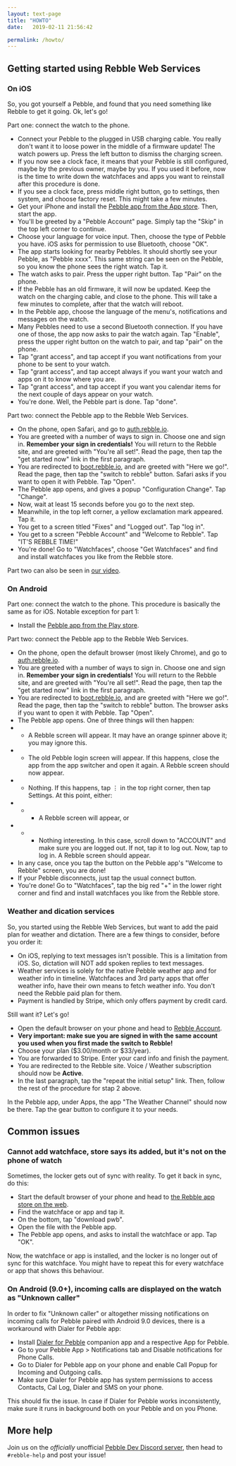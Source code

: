 ```yaml
---
layout: text-page
title: "HOWTO"
date:   2019-02-11 21:56:42

permalink: /howto/
---
```


## Getting started using Rebble Web Services

### On iOS

So, you got yourself a Pebble, and found that you need something like Rebble to get it going. Ok, let's go!

Part one: connect the watch to the phone.

* Connect your Pebble to the plugged in USB charging cable. You really don't want it to loose power in the middle of a firmware update! The watch powers up. Press the left button to dismiss the charging screen.
* If you now see a clock face, it means that your Pebble is still configured, maybe by the previous owner, maybe by you. If you used it before, now is the time to write down the watchfaces and apps you want to reinstall after this procedure is done.
* If you see a clock face, press middle right button, go to settings, then system, and choose factory reset. This might take a few minutes.
* Get your iPhone and install the [Pebble app from the App store](https://itunes.apple.com/en/app/pebble/id957997620?mt=8). Then, start the app.
* You'll be greeted by a "Pebble Account" page. Simply tap the "Skip" in the top left corner to continue.
* Choose your language for voice input. Then, choose the type of Pebble you have. iOS asks for permission to use Bluetooth, choose "OK".
* The app starts looking for nearby Pebbles. It should shortly see your Pebble, as "Pebble xxxx". This same string can be seen on the Pebble, so you know the phone sees the right watch. Tap it.
* The watch asks to pair. Press the upper right button. Tap "Pair" on the phone.
* If the Pebble has an old firmware, it will now be updated. Keep the watch on the charging cable, and close to the phone. This will take a few minutes to complete, after that the watch will reboot.
* In the Pebble app, choose the language of the menu's, notifications and messages on the watch.
* Many Pebbles need to use a second Bluetooth connection. If you have one of those, the app now asks to pair the watch again. Tap "Enable", press the upper right button on the watch to pair, and tap "pair" on the phone.
* Tap "grant access", and tap accept if you want notifications from your phone to be sent to your watch.
* Tap "grant access", and tap accept always if you want your watch and apps on it to know where you are.
* Tap "grant access", and tap accept if you want you calendar items for the next couple of days appear on your watch.
* You're done. Well, the Pebble part is done. Tap "done".

Part two: connect the Pebble app to the Rebble Web Services.

* On the phone, open Safari, and go to [auth.rebble.io](https://auth.rebble.io/).
* You are greeted with a number of ways to sign in. Choose one and sign in. **Remember your sign in credentials!** You will return to the Rebble site, and are greeted with "You're all set!". Read the page, then tap the "get started now" link in the first paragraph.
* You are redirected to [boot.rebble.io](https://boot.rebble.io/), and are greeted with "Here we go!". Read the page, then tap the "switch to rebble" button. Safari asks if you want to open it with Pebble. Tap "Open".
* The Pebble app opens, and gives a popup "Configuration Change". Tap "Change".
* Now, wait at least 15 seconds before you go to the next step.
* Meanwhile, in the top left corner, a yellow exclamation mark appeared. Tap it.
* You get to a screen titled "Fixes" and "Logged out". Tap "log in".
* You get to a screen "Pebble Account" and "Welcome to Rebble". Tap "IT'S REBBLE TIME!"
* You're done! Go to "Watchfaces", choose "Get Watchfaces" and find and install watchfaces you like from the Rebble store.

Part two can also be seen in [our video](https://www.youtube.com/watch?v=8Z4Jtl_0UMw).

### On Android

Part one: connect the watch to the phone. This procedure is basically the same as for iOS. Notable exception for part 1:
* Install the [Pebble app from the Play store](https://play.google.com/store/apps/details?id=com.getpebble.android.basalt).

Part two: connect the Pebble app to the Rebble Web Services.

* On the phone, open the default browser (most likely Chrome), and go to [auth.rebble.io](https://auth.rebble.io/).
* You are greeted with a number of ways to sign in. Choose one and sign in. **Remember your sign in credentials!** You will return to the Rebble site, and are greeted with "You're all set!". Read the page, then tap the "get started now" link in the first paragraph.
* You are redirected to [boot.rebble.io](https://boot.rebble.io/), and are greeted with "Here we go!". Read the page, then tap the "switch to rebble" button. The browser asks if you want to open it with Pebble. Tap "Open".
* The Pebble app opens. One of three things will then happen:
* * A Rebble screen will appear. It may have an orange spinner above it; you may ignore this.
* * The old Pebble login screen will appear. If this happens, close the app from the app switcher and open it again. A Rebble screen should now appear.
* * Nothing. If this happens, tap ⋮ in the top right corner, then tap Settings. At this point, either:
* * * A Rebble screen will appear, or
* * * Nothing interesting. In this case, scroll down to "ACCOUNT" and make sure you are logged out. If not, tap it to log out. Now, tap to log in. A Rebble screen should appear.
* In any case, once you tap the button on the Pebble app's "Welcome to Rebble" screen, you are done!
* If your Pebble disconnects, just tap the usual connect button.
* You're done! Go to "Watchfaces", tap the big red "+" in the lower right corner and find and install watchfaces you like from the Rebble store.

### Weather and dication services

So, you started using the Rebble Web Services, but want to add the paid plan for weather and dictation. There are a few things to consider, before you order it:
* On iOS, replying to text messages isn't possible. This is a limitation from iOS. So, dictation will NOT add spoken replies to text messages.
* Weather services is solely for the native Pebble weather app and for weather info in timeline. Watchfaces and 3rd party apps that offer weather info, have their own means to fetch weather info. You don't need the Rebble paid plan for them.
* Payment is handled by Stripe, which only offers payment by credit card.

Still want it? Let's go!
* Open the default browser on your phone and head to [Rebble Account](https://auth.rebble.io/account/).
* **Very important: make sue you are signed in with the same account you used when you first made the switch to Rebble!**
* Choose your plan ($3.00/month or $33/year).
* You are forwarded to Stripe. Enter your card info and finish the payment.
* You are redirected to the Rebble site. Voice / Weather subscription should now be **Active**.
* In the last paragraph, tap the "repeat the initial setup" link. Then, follow the rest of the procedure for stap 2 above.

In the Pebble app, under Apps, the app "The Weather Channel" should now be there. Tap the gear button to configure it to your needs.

## Common issues

### Cannot add watchface, store says its added, but it's not on the phone of watch

Sometimes, the locker gets out of sync with reality. To get it back in sync, do this:
* Start the default browser of your phone and head to [the Rebble app store on the web](https://apps.rebble.io/en_US/watchfaces?dev_settings=true).
* Find the watchface or app and tap it.
* On the bottom, tap "download pwb".
* Open the file with the Pebble app.
* The Pebble app opens, and asks to install the watchface or app. Tap "OK".

Now, the watchface or app is installed, and the locker is no longer out of sync for this watchface. You might have to repeat this for every watchface or app that shows this behaviour.

### On Android (9.0+), incoming calls are displayed on the watch as "Unknown caller"

In order to fix "Unknown caller" or altogether missing notifications on incoming calls for Pebble paired with Android 9.0 devices, there is a workaround with Dialer for Pebble app:
* Install [Dialer for Pebble](https://play.google.com/store/apps/details?id=com.matejdro.pebbledialer) companion app and a respective App for Pebble.
* Go to your Pebble App > Notifications tab and Disable notifications for Phone Calls.
* Go to Dialer for Pebble app on your phone and enable Call Popup for Incoming and Outgoing calls.
* Make sure Dialer for Pebble app has system permissions to access Contacts, Cal Log, Dialer and SMS on your phone.

This should fix the issue. In case if Dialer for Pebble works inconsistently, make sure it runs in background both on your Pebble and on you Phone.

## More help

Join us on the *officially* unofficial [Pebble Dev Discord server](http://discord.gg/aRUAYFN), then head to `#rebble-help` and post your issue!
